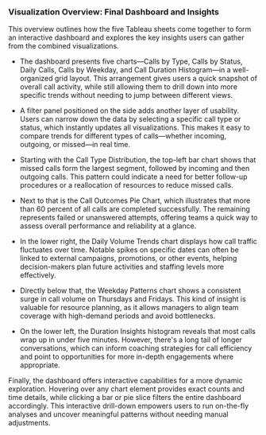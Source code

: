 ### Visualization Overview: Final Dashboard and Insights

This overview outlines how the five Tableau sheets come together to form an interactive dashboard and explores the key insights users can gather from the combined visualizations.

* The dashboard presents five charts—Calls by Type, Calls by Status, Daily Calls, Calls by Weekday, and Call Duration Histogram—in a well-organized grid layout. This arrangement gives users a quick snapshot of overall call activity, while still allowing them to drill down into more specific trends without needing to jump between different views.

* A filter panel positioned on the side adds another layer of usability. Users can narrow down the data by selecting a specific call type or status, which instantly updates all visualizations. This makes it easy to compare trends for different types of calls—whether incoming, outgoing, or missed—in real time.

* Starting with the Call Type Distribution, the top-left bar chart shows that missed calls form the largest segment, followed by incoming and then outgoing calls. This pattern could indicate a need for better follow-up procedures or a reallocation of resources to reduce missed calls.

* Next to that is the Call Outcomes Pie Chart, which illustrates that more than 60 percent of all calls are completed successfully. The remaining represents failed or unanswered attempts, offering teams a quick way to assess overall performance and reliability at a glance.

* In the lower right, the Daily Volume Trends chart displays how call traffic fluctuates over time. Notable spikes on specific dates can often be linked to external campaigns, promotions, or other events, helping decision-makers plan future activities and staffing levels more effectively.

* Directly below that, the Weekday Patterns chart shows a consistent surge in call volume on Thursdays and Fridays. This kind of insight is valuable for resource planning, as it allows managers to align team coverage with high-demand periods and avoid bottlenecks.

* On the lower left, the Duration Insights histogram reveals that most calls wrap up in under five minutes. However, there's a long tail of longer conversations, which can inform coaching strategies for call efficiency and point to opportunities for more in-depth engagements where appropriate.

Finally, the dashboard offers interactive capabilities for a more dynamic exploration. Hovering over any chart element provides exact counts and time details, while clicking a bar or pie slice filters the entire dashboard accordingly. This interactive drill-down empowers users to run on-the-fly analyses and uncover meaningful patterns without needing manual adjustments.
